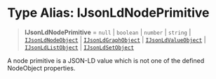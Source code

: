 # Type Alias: IJsonLdNodePrimitive

> **IJsonLdNodePrimitive** = `null` \| `boolean` \| `number` \| `string` \| [`IJsonLdNodeObject`](../interfaces/IJsonLdNodeObject.md) \| [`IJsonLdGraphObject`](../interfaces/IJsonLdGraphObject.md) \| [`IJsonLdValueObject`](IJsonLdValueObject.md) \| [`IJsonLdListObject`](../interfaces/IJsonLdListObject.md) \| [`IJsonLdSetObject`](../interfaces/IJsonLdSetObject.md)

A node primitive is a JSON-LD value which is not one of the defined NodeObject properties.
